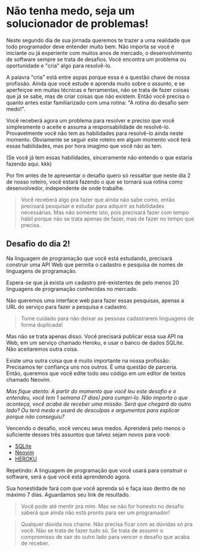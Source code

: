 # Não tenha medo, seja um solucionador de problemas!

Neste segundo dia de sua jornada queremos te trazer a uma realidade que todo
programador deve entender muito bem. Não importa se você é iniciante ou já experiente
com muitos anos de mercado, o desenvolvimento de software sempre se trata de desafios.
Você encontra um problema ou oportunidade e "cria" algo para resolvê-lo.

A palavra "cria" está entre aspas porque essa é a questão chave de nossa profissão.
Ainda que você estude e aprenda muito sobre o assunto, e se aperfeiçoe em muitas
técnicas e ferramentas, não se trata de fazer coisas que já se sabe, mas de criar
coisas que não existem. Então você precisa o quanto antes estar familiarizado com
uma rotina: "A rotina do desafio sem medo!".

Você receberá agora um problema para resolver e preciso que você simplesmente o aceite
e assuma a responsabilidade de resolvê-lo. Provavelmente você não tem as habilidades
para resolvê-lo ainda neste momento. Obviamente se seguir este roteiro em algum
momento você terá essas habilidades, mas por hora imagimo que você não as tem.

(Se você já tem essas habilidades, sinceramente não entendo o que estaria fazendo aqui. kkk)

Por fim antes de te apresentar o desafio quero só ressaltar que neste dia 2 de nosso
roteiro, você estará fazendo o que se tornará sua rotina como desenvolvedor, independente
de onde trabalhe.

> Você receberá algo pra fazer que ainda não sabe como, então precisará pesquisar
> e estudar para adquirir as habilidades necessárias. Mas não somente isto, pois
> precisará fazer com tempo hábil porque não se trata apenas de fazer, mas de fazer
> no tempo que precisa.

## Desafio do dia 2!

Na linguagem de programação que você está estudando, precisará construir uma API
Web que permita o cadastro e pesquisa de nomes de linguagens de programação.

Espera-se que já exista um cadastro pré-existentes de pelo menos 20 linguagens de
programação conhecidas no mercado.

Não queremos uma interface web para fazer essas pesquisas, apenas a URL do serviço
para fazer a pesquisa e cadastro.

> Tome cuidado para não deixar as pessoas cadastrarem linguagens de forma duplicada!

Mas não se trata apenas disso. Você precisará publicar essa sua API na Web, em um
serviço chamado Heroku, e usar o banco de dados SQLite. Não aceitaremos outra coisa.

Existe uma outra coisa que é muito importante na nossa profissão: Precisamos ter
confiança uns nos outros. É uma questão de parceria. Então, queremos que você
edite todo seu código em um editor de textos chamado Neovim.

*Mas fique atento: A partir do momento que você leu este desafio e o entendeu,
você tem 1 semana (7 dias) para cumprí-lo. Não importa o que aconteça, você acaba
de receber uma missão. Será que chegará do outro lado? Ou terá medo e usará de
desculpas e argumentos para explicar porque não conseguiu?*

Vencendo o desafio, você venceu seus medos. Aprenderá pelo menos o suficiente desses
três assuntos que talvez sejam novos para você:

* [SQLite](https://sqlite.org)
* [Neovim](https://neovim.io)
* [HEROKU](https://www.heroku.com)

Repetindo: A linguagem de programação que você usará para construir o software, será
a que você está aprendendo agora.

Sua honestidade fará com que você aprenda só e faça isso dentro de no máximo 7 dias.
Aguardamos seu link de resultado.

> Você pode até mentir pra mim. Mas se não for honesto no desafio saberá que ainda não
> está pronto para ser um programador!

> Qualquer dúvida nos chame. Não precisa ficar com as dúvidas só pra você. Não
> se trata de fazer tudo só. Se trata de assumir o compromisso de sair do outro lado
> para vencer o desafio que acaba de receber.
